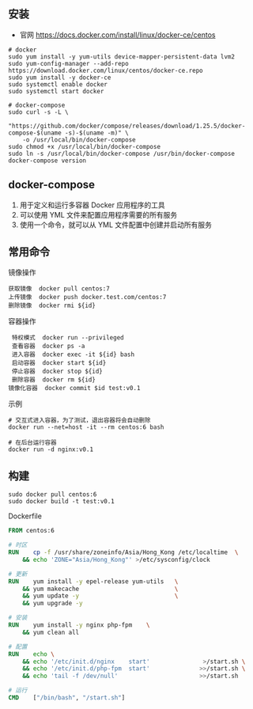 ## 安装

*   官网 <https://docs.docker.com/install/linux/docker-ce/centos>

```shell
# docker
sudo yum install -y yum-utils device-mapper-persistent-data lvm2
sudo yum-config-manager --add-repo https://download.docker.com/linux/centos/docker-ce.repo
sudo yum install -y docker-ce
sudo systemctl enable docker
sudo systemctl start docker

# docker-compose
sudo curl -s -L \
    "https://github.com/docker/compose/releases/download/1.25.5/docker-compose-$(uname -s)-$(uname -m)" \
    -o /usr/local/bin/docker-compose
sudo chmod +x /usr/local/bin/docker-compose
sudo ln -s /usr/local/bin/docker-compose /usr/bin/docker-compose
docker-compose version
```





## docker-compose

1.  用于定义和运行多容器 Docker 应用程序的工具
2.  可以使用 YML 文件来配置应用程序需要的所有服务
3.  使用一个命令，就可以从 YML 文件配置中创建并启动所有服务






## 常用命令

镜像操作

```
获取镜像  docker pull centos:7
上传镜像  docker push docker.test.com/centos:7
删除镜像  docker rmi ${id}
```

容器操作

```docker
 特权模式  docker run --privileged
 查看容器  docker ps -a
 进入容器  docker exec -it ${id} bash
 启动容器  docker start ${id}
 停止容器  docker stop ${id}
 删除容器  docker rm ${id}
镜像化容器  docker commit $id test:v0.1
```

示例

```docker
# 交互式进入容器，为了测试，退出容器将会自动删除
docker run --net=host -it --rm centos:6 bash

# 在后台运行容器
docker run -d nginx:v0.1
```





## 构建

```shell
sudo docker pull centos:6
sudo docker build -t test:v0.1
```

Dockerfile

```dockerfile
FROM centos:6

# 时区
RUN    cp -f /usr/share/zoneinfo/Asia/Hong_Kong /etc/localtime  \
    && echo 'ZONE="Asia/Hong_Kong"' >/etc/sysconfig/clock

# 更新
RUN    yum install -y epel-release yum-utils   \
    && yum makecache                           \
    && yum update -y                           \
    && yum upgrade -y

# 安装
RUN    yum install -y nginx php-fpm    \
    && yum clean all

# 配置
RUN    echo \
    && echo '/etc/init.d/nginx    start'               >/start.sh \
    && echo '/etc/init.d/php-fpm  start'              >>/start.sh \
    && echo 'tail -f /dev/null'                       >>/start.sh

# 运行
CMD    ["/bin/bash", "/start.sh"]
```

